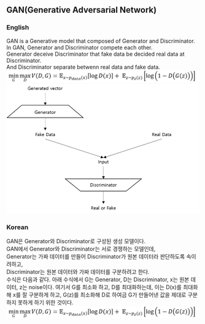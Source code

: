## GAN(Generative Adversarial Network)

### English
GAN is a Generative model that composed of Generator and Discriminator.<br>
In GAN, Generator and Discriminator compete each other.<br>
Generator deceive Discriminator that fake data be decided real data at Discriminator.<br>
And Discriminator separate betwenn real data and fake data.<br>
![GAN_loss.png](README_images/GAN_loss.png)<br>
![GAN_model_structure.png](README_images/GAN_model_structure.png)<br>

### Korean
GAN은 Generator와 Discriminator로 구성된 생성 모델이다.<br>
GAN에서 Generator와 Discriminator는 서로 경쟁하는 모델인데,<br>
Generator는 가짜 데이터를 만들어 Discriminator가 원본 데이터라 판단하도록 속이려하고,<br>
Discriminator는 원본 데이터와 가짜 데이터를 구분하려고 한다.<br>
수식은 다음과 같다. 아래 수식에서 G는 Generator, D는 Discriminator, x는 원본 데이터, z는 noise이다.
여기서 G를 최소화 하고, D를 최대화하는데, 이는 D(x)를 최대화해 x를 잘 구분하게 하고, G(z)를 최소화해 D로 하여금 G가 만들어낸 값을 제대로 구분하지 못하게 하기 위한 것이다.
![GAN_loss.png](README_images/GAN_loss.png)<br>

